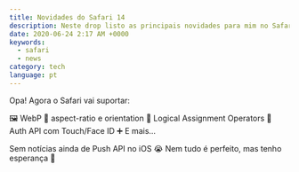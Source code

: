 ```yaml
---
title: Novidades do Safari 14
description: Neste drop listo as principais novidades para mim no Safari 14.
date: 2020-06-24 2:17 AM +0000
keywords:
  - safari
  - news
category: tech
language: pt
---
```


Opa! Agora o Safari vai suportar:

🖼 WebP
🤳 aspect-ratio e orientation
🔢 Logical Assignment Operators
🔐 Auth API com Touch/Face ID
➕ E mais...

Sem notícias ainda de Push API no iOS 😭 Nem tudo é perfeito, mas tenho esperança 🤞
